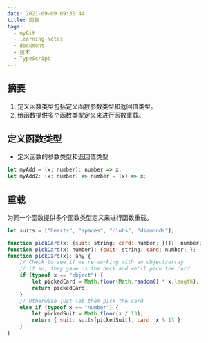 ```yaml
---
date: 2021-09-09 09:35:44
title: 函数
tags:
  - myGit
  - learning-Notes
  - document
  - 技术
  - TypeScript
---
```


## 摘要

1. 定义函数类型包括定义函数参数类型和返回值类型。
2. 给函数提供多个函数类型定义来进行函数重载。

## 定义函数类型

- 定义函数的参数类型和返回值类型

```js
let myAdd = (x: number): number => x;
let myAdd2: (x: number) => number = (x) => x;
```

## 重载

为同一个函数提供多个函数类型定义来进行函数重载。

```js
let suits = ["hearts", "spades", "clubs", "diamonds"];

function pickCard(x: {suit: string; card: number; }[]): number;
function pickCard(x: number): {suit: string; card: number; };
function pickCard(x): any {
    // Check to see if we're working with an object/array
    // if so, they gave us the deck and we'll pick the card
    if (typeof x == "object") {
        let pickedCard = Math.floor(Math.random() * x.length);
        return pickedCard;
    }
    // Otherwise just let them pick the card
    else if (typeof x == "number") {
        let pickedSuit = Math.floor(x / 13);
        return { suit: suits[pickedSuit], card: x % 13 };
    }
}
```
